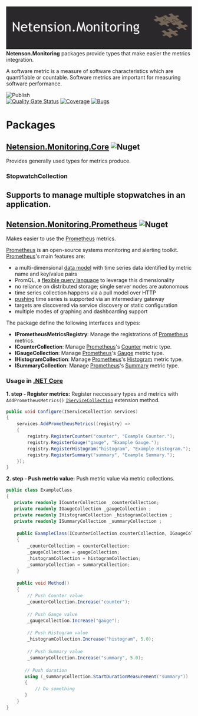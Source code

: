 ![nuget-template](https://github.com/Netension/monitoring/blob/develop/banner.png)
__Netenson.Monitoring__ packages provide types that make easier the metrics integration.

A software metric is a measure of software characteristics which are quantifiable or countable. Software metrics are important for measuring software performance.

![Publish](https://github.com/Netension/monitoring/workflows/Publish/badge.svg)<br/>
[![Quality Gate Status](https://sonarcloud.io/api/project_badges/measure?project=Netension_monitoring&metric=alert_status)](https://sonarcloud.io/dashboard?id=Netension_monitoring)
[![Coverage](https://sonarcloud.io/api/project_badges/measure?project=Netension_monitoring&metric=coverage)](https://sonarcloud.io/dashboard?id=Netension_monitoring)
[![Bugs](https://sonarcloud.io/api/project_badges/measure?project=Netension_monitoring&metric=bugs)](https://sonarcloud.io/dashboard?id=Netension_monitoring)

# Packages
## [Netension.Monitoring.Core](https://www.nuget.org/packages/Netension.Monitoring.Core/) ![Nuget](https://img.shields.io/nuget/v/Netension.Monitoring.Core?label=NuGet&logo=NuGet&style=plastic)
Provides generally used types for metrics produce.

### StopwatchCollection
Supports to manage multiple stopwatches in an application.
---

## [Netension.Monitoring.Prometheus](https://www.nuget.org/packages/Netension.Monitoring.Prometheus/) ![Nuget](https://img.shields.io/nuget/v/Netension.Monitoring.Prometheus?label=NuGet&logo=NuGet&style=plastic)
Makes easier to use the [Prometheus](https://prometheus.io/) metrics.

[Prometheus](https://prometheus.io/) is an open-source systems monitoring and alerting toolkit.<br/>
[Prometheus](https://prometheus.io/)'s main features are:
- a multi-dimensional [data model](https://prometheus.io/docs/concepts/data_model/) with time series data identified by metric name and key/value pairs
- PromQL, a [flexible query language](https://prometheus.io/docs/prometheus/latest/querying/basics/) to leverage this dimensionality
- no reliance on distributed storage; single server nodes are autonomous
- time series collection happens via a pull model over HTTP
- [pushing](https://prometheus.io/docs/instrumenting/pushing/) time series is supported via an intermediary gateway
- targets are discovered via service discovery or static configuration
- multiple modes of graphing and dashboarding support

The package define the following interfaces and types:
- __IPrometheusMetricsRegistry__: Manage the registrations of [Prometheus](https://prometheus.io/) metrics.
- __ICounterCollection__: Manage [Prometheus](https://prometheus.io/)'s [Counter](https://prometheus.io/docs/concepts/metric_types/#counter) metric type.
- __IGaugeCollection__: Manage [Prometheus](https://prometheus.io/)'s [Gauge](https://prometheus.io/docs/concepts/metric_types/#gauge) metric type.
- __IHistogramCollection__: Manage [Prometheus](https://prometheus.io/)'s [Histogram](https://prometheus.io/docs/concepts/metric_types/#histogram) metric type.
- __ISummaryCollection__: Manage [Prometheus](https://prometheus.io/)'s [Summary](https://prometheus.io/docs/concepts/metric_types/#summary) metric type.

### Usage in [.NET Core](https://docs.microsoft.com/en-us/dotnet/core/introduction)
__1. step - Register metrics:__ Register neccessary types and metrics with ```AddPrometheusMetrics()``` [```IServiceCollection```](https://docs.microsoft.com/en-us/dotnet/api/microsoft.extensions.dependencyinjection.iservicecollection?view=dotnet-plat-ext-3.1) extension method.
```csharp
public void Configure(IServiceCollection services)
{
    services.AddPrometheusMetrics((registry) => 
    {
        registry.RegisterCounter("counter", "Example Counter.");
        registry.RegisterGauge("gauge", "Example Gauge.");
        registry.RegisterHistogram("histogram", "Example Histogram.");
        registry.RegisterSummary("summary", "Example Summary.");
    });
}
```

__2. step - Push metric value:__ Push metric value via metric collections.

```csharp
public class ExampleClass
{
   private readonly ICounterCollection _counterCollection;
   private readonly IGaugeCollection _gaugeCollection ;
   private readonly IHistogramCollection _histogramCollection ;
   private readonly ISummaryCollection _summaryCollection ;

    public ExampleClass(ICounterCollection counterCollection, IGaugeCollection gaugeCollection, IHistogramCollection histogramCollection, ISummaryCollection summaryCollection)
    {
        _counterCollection = counterCollection;
        _gaugeCollection = gaugeCollection;
        _histogramCollection = histogramCollection;
        _summaryCollection = summaryCollection;
    }

    public void Method()
    {
        // Push Counter value
        _counterCollection.Increase("counter");

        // Push Gauge value
        _gaugeCollection.Increase("gauge");

        // Push Histogram value
        _histogramCollection.Increase("histogram", 5.0);

        // Push Summary value
        _summaryCollection.Increase("summary", 5.0);

       // Push duration
       using (_summaryCollection.StartDurationMeasurement("summary"))
       {
           // Do something
       }
    }
}
```
